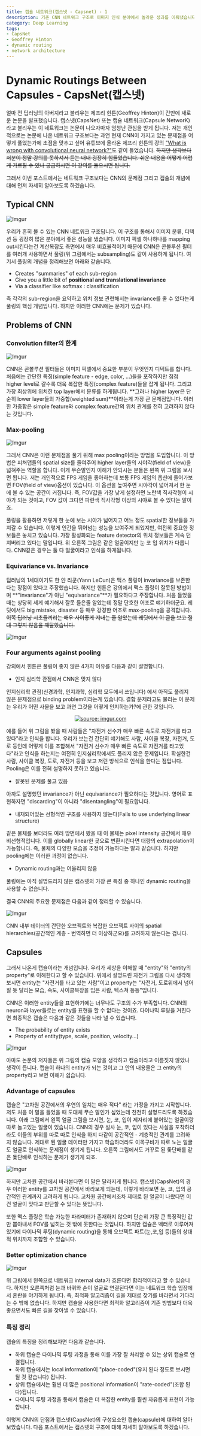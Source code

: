 ```yaml
---
title: 캡슐 네트워크(캡스넷 - Capsnet) - 1
description: 기존 CNN 네트워크 구조로 이미지 인식 분야에서 놀라운 성과를 이뤄냈습니다. 하지만 이러한 CNN 구조의 취약점을 공격하며 캡스넷(Capsnet)이라는 새로운 네트워크 구조가 나오게 됩니다. 논문 저자이자 딥러닝의 아버지인 제프리 힌튼(geoffrey hinton)은 다이나믹 루팅(Dynamic routing)을 사용하여 CNN의 문제점을 극복하는 방법을 제시합니다. 이번 포스팅에서는 CNN에서 풀링(pooling, sumbsampling)의 문제점이 무엇인지 알아보고 이를 캡스넷(CapsNet)의 전반적인 특징에 대해 알아보도록 하겠습니다. 
category: Deep Learning
tags: 
- CapsNet
- Geoffrey Hinton
- dynamic routing
- network architecture
---
```


# Dynamic Routings Between Capsules - CapsNet(캡스넷)

얼마 전 딥러닝의 아버지라고 불리우는 제프리 힌튼(Geoffrey Hinton)이 간만에 새로운 논문을 발표했습니다. 캡스넷(CapsNet) 또는 캡슐 네트워크(Capsule NetworK)라고 불리우는 이 네트워크는 논문이 나오자마자 엄청난 관심을 받게 됩니다. 저는 개인적으로는 논문에 나온 네트워크 구조보다는 과연 현재 CNN이 가지고 있는 문제점을 어떻게 풀었는가에 초점을 맞추고 싶어 유튜브에 올라온 제프리 힌튼의 강의 ["What is wrong with convolutional neural network?"](https://youtu.be/rTawFwUvnLE)도 같이 들었습니다. ~~하지만 생각보다 저분이 정말 강의를 못하셔서 듣는 내내 굉장히 힘들었습니다. 쉬운 내용을 어떻게 어렵게 가르칠 수 있나 궁금하시면 이 강의를 들으시면 됩니다.~~

그래서 이번 포스트에서는 네트워크 구조보다는 CNN의 문제점 그리고 캡슐의 개념에 대해 먼저 자세히 알아보도록 하겠습니다.

## Typical CNN

![Imgur](https://i.imgur.com/t6oMQ4q.png)

우리가 흔히 볼 수 있는 CNN 네트워크 구조딥니다. 이 구조를 통해서 이미지 분류, 디텍션 등 굉장히 많은 분야에서 좋은 성능을 냈습니다. 이미지 픽셀 하나하나를 mapping out시킨다는건 계산복잡도 측면에서 매우 비효율적이기 때문에 CNN은 콘볼루션 필터를 여러개 사용하면서 풀링(위 그림에서는 subsampling)도 같이 사용하게 됩니다. 여기서 풀링의 개념을 정리해보면 아래와 같습니다.

- Creates "summaries" of each sub-region
- Give you a little bit of **positional and translational invariance**
- Via a classifier like softmax : classification

즉 각각의 sub-region을 요약하고 위치 정보 관련해서는 invariance를 줄 수 있다는게 풀링의 핵심 개념입니다. 하지만 이러한 CNN에는 문제가 있습니다.

## Problems of CNN

### Convolution filter의 한계

![Imgur](https://i.imgur.com/JIfVeJv.png)

CNN은 콘볼루션 필터들은 이미지 픽셀에서 중요한 부분이 무엇인지 디텍트를 합니다. 처음에는 간단한 특징(simple feature - edge, color, ...)들을 포착하지만 점점 higher level로 갈수록 더욱 복잡한 특징(complex feature)들을 잡게 됩니다. 그리고 가장 최상위에 위치한 top layer에서 분류를 하게됩니다. **그러나 higher layer은 단순히 lower layer들의 가중합(weighted sum)**이라는게 가장 큰 문제점입니다. 이러한 가중합은 simple feature와 complex feature간의 위치 관계를 전혀 고려하지 않다는 것입니다.

### Max-pooling

![Imgur](https://i.imgur.com/5gQNbmX.png)

그래서 CNN은 이런 문제점을 풀기 위해 max pooling이라는 방법을 도입합니다. 이 방법은 피쳐맵들의 spatial size를 줄여주어 higher layer들의 시야각(field of view)을 넓혀주는 역할을 합니다. 이게 무슨말인지 이해가 안되시는 분들은 왼쪽 위 그림을 보시면 됩니다. 저는 개인적으로 FPS 게임을 좋아하는데 보통 FPS 게임의 옵션에 들어가보면 FOV(field of view)옵션이 있습니다. 이 옵션을 높여주면 시야각이 넓어져서 한 눈에 볼 수 있는 공간이 커집니다. 즉, FOV값을 가장 낮게 설정하면 노란색 직사각형이 시야가 되는 것이고, FOV 값이 크다면 파란색 직사각형 이상의 시야로 볼 수 있다는 말이죠. 

풀링을 활용하면 저렇게 한 눈에 보는 시야가 넓어지고 어느 정도 spatial한 정보들을 가져갈 수 있습니다. 이렇게 인간을 뛰어넘는 성능을 보여주게 되었지만, 여전히 중요한 정보들은 놓치고 있습니다. 가장 활성화되는 feature detector의 위치 정보들은 계속 던져버리고 있다는 말입니다. 위 오른쪽 그림은 같은 얼굴이지만 눈 코 입 위치가 다릅니다. CNN같은 경우는 둘 다 얼굴이라고 인식을 하게됩니다.

### Equivariance vs. Invariance

딥러닝의 1세대이기도 한 얀 리쿤(Yann LeCun)은 맥스 풀링이 invariance를 보존한다는 장점이 있다고 주장했습니다. 하지만 힌튼은 강의에서 맥스 풀링이 잘못된 방법이며 **"invariance"가 아닌 "equivariance"**가 필요하다고 주장합니다. 처음 들었을 때는 상당히 세게 얘기해서 잘못 들은줄 알았는데 정말 단호한 어조로 얘기하더군요. 레딧에서도 big mistake, disaster 등 매우 강경한 어조로 max-pooling을 공격합니다. ~~이쪽 딥러닝 시초들끼리는 매우 사이좋게 지내는 줄 알았는데 레딧에서 이 글을 보고 절대 그렇지 않음을 깨달았습니다.~~


![Imgur](https://i.imgur.com/ifnnNnC.png)


### Four arguments against pooling

강의에서 힌튼은 풀링이 좋지 않은 4가지 이유를 다음과 같이 설명합니다.

- 인지 심리학 관점에서 CNN은 맞지 않다

인지심리학 관점(신경과학, 인지과학, 심리학 모두에서 쓰입니다) 에서 아직도 풀리지 않은 문제점으로 binding problem이라는게 있습니다. 결합 문제라고도 불리는 이 문제는 우리가 어떤 사물을 보고 과연 그것을 어떻게 인지하는가?에 관한 것입니다. 

<div align="center"><a href="https://imgur.com/ARN7HHp"><img src="https://i.imgur.com/ARN7HHp.png" title="source: imgur.com" /></a></div>

예를 들어 위 그림을 봤을 때 사람들은 "자전거 선수가 매우 빠른 속도로 자전거를 타고있다"라고 인식을 합니다. 우리가 보는건 간단히 얘기해도 사람, 사이클 복장, 자전거, 도로 등인데 어떻게 이를 조합해서 "자전거 선수가 매우 빠른 속도로 자전거를 타고있다"라고 인식을 하는지는 여전히 인지심리학에서도 풀리지 않은 문제입니다. 확실한건 사람, 사이클 복장, 도로, 자전거 등을 보고 저런 방식으로 인식을 한다는 점입니다. Pooling은 이를 전혀 설명하지 못하고 있습니다.

- 잘못된 문제를 풀고 있음

아까도 설명했던 invariance가 아닌 equivariance가 필요하다는 것입니다. 영어로 표현하자면 "discarding"이 아니라 "disentangling"이 필요합니다.

- 내재되어있는 선형적인 구조를 사용하지 않는다(Fails to use underlying linear structure)

같은 물체를 보더라도 여러 방면에서 봤을 때 이 물체는 pixel intensity 공간에서 매우 비선형적입니다. 이를 globally linear한 곳으로 변환시킨다면 대량의 extrapolation이 가능합니다. 즉, 물체의 다양한 모습을 추정이 가능하다는 말과 같습니다. 하지만 pooling에는 이러한 과정이 없습니다. 

- Dynamic routing과는 어울리지 않음

풀링에는 아직 설명드리지 않은 캡스넷의 가장 큰 특징 중 하나인 dynamic routing을 사용할 수 없습니다.

결국 CNN의 주요한 문제점은 다음과 같이 정리할 수 있습니다.

![Imgur](https://i.imgur.com/7es6vEl.png)

CNN 내부 데이터의 간단한 오브젝트와 복잡한 오브젝트 사이의 spatial hierarchies(공간적인 계층 - 번역하면 더 이상하군요)를 고려하지 않는다는 겁니다.

## Capsules

그래서 나온게 캡슐이라는 개념입니다. 우리가 세상을 이해할 때 "entity"와 "entity의 property"로 이해한다고 할 수 있습니다. 위에서 설명드린 자전거 그림을 다시 생각해 보시면 entity는 "자전거를 타고 있는 사람"이고 property는 "자전거, 도로위에서 넘어질 듯 달리는 모습, 속도, 사이클복장을 입은 사람, 텍스쳐 등등"입니다. 

CNN은 이러한 entity들을 표현하기에는 너무나도 구조의 수가 부족합니다. CNN의 neuron과 layer들로는 entity를 표현을 할 수 없다는 것이죠. 다이나믹 루팅을 거친다면 최종적은 캡슐은 다음과 같은 것들을 나타 낼 수 있습니다.

- The probability of entity exists
- Property of entity(type, scale, position, velocity...)

![Imgur](https://i.imgur.com/0AcLsUm.png)

아마도 논문의 저자들은 위 그림의 캡슐 모양을 생각하고 캡슐이라고 이름짓지 않았나 생각이 듭니다. 캡슐이 하나의 entity가 되는 것이고 그 안의 내용물은 그 entity의 property라고 보면 이해가 쉽습니다.

### Advantage of capsules

캡슐은 "고차원 공간에서의 우연의 일치는 매우 적다" 라는 가정을 가지고 시작합니다. 저도 처음 이 말을 들었을 때 도대체 무슨 말인가 싶었는데 천천히 설명드리도록 하겠습니다. 아래 그림에서 왼쪽 얼굴 그림을 보시면, 눈, 코, 입이 제자리에 붙어있는 얼굴이랑 따로 놀고있는 얼굴이 있습니다. CNN의 경우 설사 눈, 코, 입이 있다는 사실을 포착하더라도 이들의 부위를 따로 따로 인식을 하지 다같이 공간적인 - 계층적인 관계를 고려하지 않습니다. 제대로 된 얼굴 데이터만 가지고 학습하더라도 이목구비가 따로 노는 얼굴도 얼굴로 인식하는 문제점이 생기게 됩니다. 오른쪽 그림에서도 거꾸로 된 돛단배를 같은 돛단배로 인식하는 문제가 생기게 되죠. 

![Imgur](https://i.imgur.com/EqvsYCR.png)

하지만 고차원 공간에서 바라본다면 이 말은 달라지게 됩니다. 캡스넷(CapsNet)의 경우 이러한 entity를 고차원 공간에서 바라보게 되는데, 이렇게 바라보면 눈, 코, 입의 공간적인 관계까지 고려하게 됩니다. 고차원 공간에서조차 제대로 된 얼굴이 나왔다면 이건 얼굴이 맞다고 판단할 수 있다는 뜻입니다. 

또한 맥스 풀링은 학습 가능한 파라미터가 존재하지 않으며 단순히 가장 큰 특징적인 값만 뽑아내서 FOV를 넓히는 것 밖에 못한다는 것입니다. 하지만 캡슐은 벡터로 이루어져 있기에 다이나믹 루팅(dynamic routing)을 통해 오브젝트 파트(눈,코,입 등)들의 상대적 위치까지 조합할 수 있습니다. 

### Better optimization chance

![Imgur](https://i.imgur.com/bEhDMES.png)

위 그림에서 왼쪽으로 네트워크 internal data가 흐른다면 합리적이라고 할 수 있습니다. 하지만 오른쪽처럼 눈과 바퀴와 손이 얼굴로 연결된다면 이는 네트워크 학습 입장에서 혼란을 야기하게 됩니다. 즉, 최적화 알고리즘이 길을 제대로 찾기를 바라면서 기다리는 수 밖에 없습니다. 하지만 캡슐을 사용한다면 최적화 알고리즘이 기존 방법보다 더욱 좋으면서도 빠른 길을 찾아낼 수 있습니다.

### 특징 정리

캡슐의 특징을 정리해보자면 다음과 같습니다.

- 하위 캡슐은 다이나믹 루팅 과정을 통해 이를 가장 잘 처리할 수 있는 상위 캡슐로 연결됩니다.
- 하위 캡슐에서는 local information이 "place-coded"(유지 된다 정도로 보시면 될 것 같습니다) 됩니다.
- 상위 캡슐에서는 훨씬 더 많은 positional information이 "rate-coded"(조합 된다)됩니다.
- 다이나믹 루팅 과정을 통해서 캡슐은 더 복잡한 entity를 훨씬 자유롭게 표현이 가능합니다.



이렇게 CNN의 단점과 캡스넷(CapsNet)의 구성요소인 캡슐(capsule)에 대하여 알아보았습니다. 다음 포스트에서는 캡스넷의 구조에 대해 자세히 알아보도록 하겠습니다.



